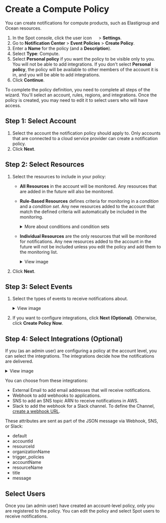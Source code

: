 # Create a Compute Policy

You can create notifications for compute products, such as Elastigroup and Ocean resources.

1. In the Spot console, click the user icon <img height="14" src="https://github.com/spotinst/help/src/docs/administration/_media/usericon.png">  > **Settings**.
2. Go to **Notification Center** > **Event Policies** > **Create Policy**.
3. Enter a **Name** for the policy (and a **Description**).
4. Select **Type**: Compute.
5. Select **Personal policy** if you want the policy to be visible only to you. You will not be able to add integrations. If you don't select **Personal policy**, the policy will be available to other members of the account it is in, and you will be able to add integrations.
6. Click **Continue**.

To complete the policy definition, you need to complete all steps of the wizard. You'll select an account, rules, regions, and integrations. Once the policy is created, you may need to edit it to select users who will have access.

## Step 1: Select Account

1. Select the account the notification policy should apply to. Only accounts that are connected to a cloud service provider can create a notification policy.
2. Click **Next**.

## Step 2: Select Resources

1. Select the resources to include in your policy:
   * **All Resources** in the account will be monitored. Any resources that are added in the future will also be monitored.
   * **Rule-Based Resources** defines criteria for monitoring in a <i>condition</i> and a <i>condition set</i>. Any new resources added to the account that match the defined criteria will automatically be included in the monitoring.

     <details>
      <summary markdown="span">More about conditions and condition sets</summary>

     * A <i>Condition Set</i> is a group of one or more conditions. When there are multiple condition sets, they relate to each other with an <i>OR</i> operation.
     * A <i>Condition</i> is a rule within a condition set. Multiple conditions within a condition set, relate to each other with an AND operation.

       <img width="583" alt="eventpolicy-createcompute-1" src="https://github.com/user-attachments/assets/0f6692fa-d0dd-4257-927f-120a2d4d3685">
       
       Each condition contains:
        - Identifier: the resource type to be monitored, such as:
          - Name
          - ID
          - Region
          - AMI
          - Tag
          - Load Balancer
          - Availability Zone
          - Security Group
        - Operator: The criterion for matching a search, such as:
          - Is
          - Is not
          - Contains
          - Does Not Contain
          - Begins with
          - Ends with
        - Value: The string to be matched, such as a:
          - Phrase
          - Word
          - Part of a word
  
    </details>

   * **Individual Resources** are the only resources that will be monitored for notifications. Any new resources added to the account in the future will not be included unless you edit the policy and add them to the monitoring list.
     <details>
      <summary markdown="span">View image</summary>

     <img width="378" alt="eventpolicy-createcompute-2" src="https://github.com/user-attachments/assets/cbd6966b-c849-4d29-841a-45e25e080d2c">
     
    </details>
     
2. Click **Next**.

## Step 3: Select Events

1. Select the types of events to receive notifications about.
        <details>
      <summary markdown="span">View image</summary>

      <img width="650" alt="eventpolicy-createcompute-3" src="https://github.com/user-attachments/assets/7f6c5803-dd33-437f-8c1a-c8cdbe5f091b">
     
    </details>
3. If you want to configure integrations, click **Next (Optional)**. Otherwise, click **Create Policy Now**.

## Step 4: Select Integrations (Optional)

If you (as an admin user) are configuring a policy at the account level, you can select the integrations. The integrations decide how the notifications are delivered.

<details>
      <summary markdown="span">View image</summary>

  <img width="420" alt="eventpolicy-createcompute-4" src="https://github.com/user-attachments/assets/8b7d1639-cfc3-4e57-9208-73f5ce2b5bde">
     
   </details>

You can choose from these integrations:

- External Email to add email addresses that will receive notifications.
- Webhook to add webhooks to applications.
- SNS to add an SNS topic ARN to receive notifications in AWS.
- Slack to add the webhook for a Slack channel. To define the Channel, [create a webhook URL](https://spinnakerteam.slack.com/apps/A0F7XDUAZ-incoming-webhooks).

These attributes are sent as part of the JSON message via Webhook, SNS, or Slack:
- default
- accountId
- resourceId
- organizationName
- trigger_policies
- accountName
- resourceName
- title
- message

## Select Users

Once you (an admin user) have created an account-level policy, only you are registered to the policy. You can edit the policy and select Spot users to receive notifications.
